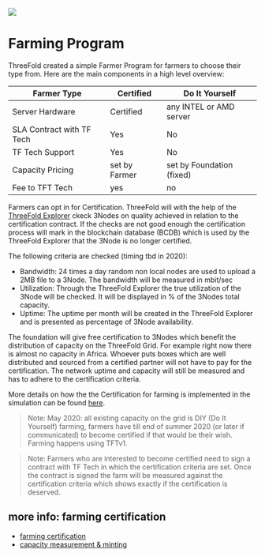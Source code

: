 ![](./img/certified_capacity.png)

# Farming Program

ThreeFold created a simple Farmer Program for farmers to choose their type from.  Here are the main components in a high level overview:


|Farmer Type| Certified|Do It Yourself|
|-----------|----------|--------------|
|Server Hardware|Certified|any INTEL or AMD server | 
|SLA Contract with TF Tech|Yes|No|
TF Tech Support|Yes|No|
|Capacity Pricing|set by Farmer|set by Foundation (fixed)|
|Fee to TFT Tech|yes|no|

Farmers can opt in for Certification. ThreeFold will with the help of the [ThreeFold Explorer](https://explorer.grid.tf) ckeck 3Nodes on quality achieved in relation to the certification contract. If the checks are not good enough the certification process will mark in the blockchain database (BCDB) which is used by the ThreeFold Explorer that the 3Node is no longer certified.

The following criteria are checked (timing tbd in 2020):

- Bandwidth: 24 times a day random non local nodes are used to upload a 2MB file to a 3Node. The bandwidth will be measured in mbit/sec
- Utilization: Through the ThreeFold Explorer the true utilization of the 3Node will be checked. It will be displayed in % of the 3Nodes total capacity.
- Uptime: The uptime per month will be created in the ThreeFold Explorer and is presented as percentage of 3Node availability.

The foundation will give free certification to 3Nodes which benefit the distribution of capacity on the ThreeFold Grid. For example right now there is almost no capacity in Africa. Whoever puts boxes which are well distributed and sourced from a certified partner will not have to pay for the certification. The network uptime and capacity will still be measured and has to adhere to the certification criteria.


More details on how the the Certification for farming is implemented in the simulation can be found [here](farming_logic.md). 

> Note: May 2020: all existing capacity on the grid is DIY (Do It Yourself) farming, farmers have till end of summer 2020 (or later if communicated) to become certified if that would be their wish. Farming happens using TFTv1.


> Note: Farmers who are interested to become certified need to sign a contract with TF Tech in which the certification criteria are set. Once the contract is signed the farm will be measured against the certification criteria which shows exactly if the certification is deserved.

## more info: farming certification

- [farming certification](farming_certification.md)
- [capacity measurement & minting](farming_logic.md)